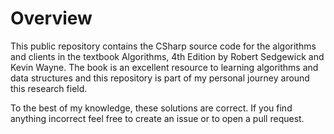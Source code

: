 # Overview
This public repository contains the CSharp source code for the algorithms and clients in the textbook Algorithms, 4th Edition by Robert Sedgewick and Kevin Wayne. The book is an excellent resource to learning algorithms and data structures and this repository is part of my personal journey around this research field.

To the best of my knowledge, these solutions are correct.
If you find anything incorrect feel free to create an issue or to open a pull request.

